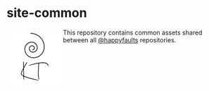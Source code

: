 # site-common
<img align="left" src="https://raw.githubusercontent.com/happyfaults/site-common/master/images/logo128.png"/>This repository contains common assets shared between all [@happyfaults](https://github.com/happyfaults) repositories.
